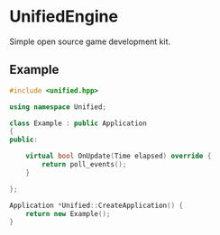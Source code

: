 # UnifiedEngine
Simple open source game development kit.

## Example
```cpp
#include <unified.hpp>

using namespace Unified;

class Example : public Application
{
public:

    virtual bool OnUpdate(Time elapsed) override {
        return poll_events();
    }

};

Application *Unified::CreateApplication() {
    return new Example();
}
```
